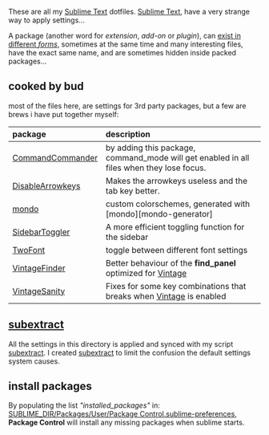These are all my [Sublime Text] dotfiles. [Sublime Text], have a very strange way to apply settings...  

A package (another word for *extension*, *add-on* or *plugin*), can [exist in different *forms*](https://packagecontrol.io/docs/customizing_packages), sometimes at the same time and many interesting files, have the exact same name, and are sometimes hidden inside packed packages...  

## cooked by bud

most of the files here, are settings for 3rd party packages, but a few are brews i have put together myself:  

| package | description |
|:--------|:------------|
[CommandCommander] | by adding this package, command_mode will get enabled in all files when they lose focus.
[DisableArrowkeys] | Makes the arrowkeys useless and the tab key better.
[mondo] | custom colorschemes, generated with [mondo][mondo-generator]
[SidebarToggler] | A more efficient toggling function for the sidebar
[TwoFont] | toggle between different font settings
[VintageFinder] | Better behaviour of the **find_panel** optimized for [Vintage]
[VintageSanity] | Fixes for some key combinations that breaks when [Vintage] is enabled

[CommandCommander]: https://github.com/budlabs/budlime/tree/master/packages/CommandCommander
[DisableArrowkeys]: https://github.com/budlabs/budlime/tree/master/packages/DisableArrowkeys
[mondo]: https://github.com/budlabs/budlime/tree/master/packages/mondo
[SidebarToggler]: https://github.com/budlabs/budlime/tree/master/packages/SidebarToggler
[TwoFont]: https://github.com/budlabs/budlime/tree/master/packages/TwoFont
[VintageFinder]: https://github.com/budlabs/budlime/tree/master/packages/VintageFinder
[VintageSanity]: https://github.com/budlabs/budlime/tree/master/packages/VintageSanity
[mondo]: https://github.com/budlabs/mondo
[Vintage]: http://www.sublimetext.com/docs/3/vintage.html

## [subextract]

All the settings in this directory is applied and synced with my script [subextract]. I created [subextract] to limit the confusion the default settings system causes.

## install packages

By populating the list *"installed_packages"* in: 
[SUBLIME_DIR/Packages/User/Package Control.sublime-preferences](https://github.com/budlabs/budlime/blob/master/packages/Package%20Control/Package%20Control.sublime-settings), **Package Control** will install any missing packages when sublime starts.

[Sublime Text]: https://www.sublimetext.com/
[subextract]: https://github.com/budlabs/budlime/tree/master/scripts/subextract
